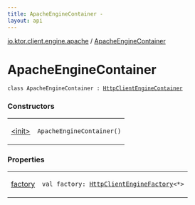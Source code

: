 ```yaml
---
title: ApacheEngineContainer - 
layout: api
---
```


<div class='api-docs-breadcrumbs'><a href="../index.html">io.ktor.client.engine.apache</a> / <a href="./index.html">ApacheEngineContainer</a></div>

# ApacheEngineContainer

<div class="signature"><code><span class="keyword">class </span><span class="identifier">ApacheEngineContainer</span>&nbsp;<span class="symbol">:</span>&nbsp;<a href="../../io.ktor.client/-http-client-engine-container/index.html"><span class="identifier">HttpClientEngineContainer</span></a></code></div>

### Constructors

<table class="api-docs-table">
<tbody>
<tr>
<td markdown="1">

<a href="-init-.html">&lt;init&gt;</a>


</td>
<td markdown="1">
<div class="signature"><code><span class="identifier">ApacheEngineContainer</span><span class="symbol">(</span><span class="symbol">)</span></code></div>

</td>
</tr>
</tbody>
</table>

### Properties

<table class="api-docs-table">
<tbody>
<tr>
<td markdown="1">

<a href="factory.html">factory</a>


</td>
<td markdown="1">
<div class="signature"><code><span class="keyword">val </span><span class="identifier">factory</span><span class="symbol">: </span><a href="../../io.ktor.client.engine/-http-client-engine-factory/index.html"><span class="identifier">HttpClientEngineFactory</span></a><span class="symbol">&lt;</span><span class="identifier">*</span><span class="symbol">&gt;</span></code></div>

</td>
</tr>
</tbody>
</table>
